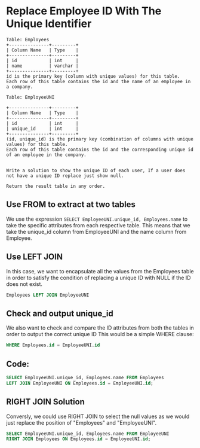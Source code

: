 # Replace Employee ID With The Unique Identifier
```
Table: Employees
+---------------+---------+
| Column Name   | Type    |
+---------------+---------+
| id            | int     |
| name          | varchar |
+---------------+---------+
id is the primary key (column with unique values) for this table.
Each row of this table contains the id and the name of an employee in a company.

Table: EmployeeUNI

+---------------+---------+
| Column Name   | Type    |
+---------------+---------+
| id            | int     |
| unique_id     | int     |
+---------------+---------+
(id, unique_id) is the primary key (combination of columns with unique values) for this table.
Each row of this table contains the id and the corresponding unique id of an employee in the company.
 

Write a solution to show the unique ID of each user, If a user does not have a unique ID replace just show null.

Return the result table in any order.
```
## Use FROM to extract at two tables
We use the expression ```SELECT EmployeeUNI.unique_id, Employees.name``` to take the specific attributes from each
respective table. This means that we take the unique_id column from EmployeeUNI and the name column from Employee.

## Use LEFT JOIN
In this case, we want to encapsulate all the values from the Employees table in order to satisfy the condition 
of replacing a unique ID with NULL if the ID does not exist. 

```SQL
Employees LEFT JOIN EmployeeUNI
```
## Check and output unique_id
We also want to check and compare the ID attributes from both the tables in order to output the correct unique ID
This would be a simple WHERE clause:
```SQL
WHERE Employees.id = EmployeeUNI.id
```

## Code:
```SQL
SELECT EmployeeUNI.unique_id, Employees.name FROM Employees
LEFT JOIN EmployeeUNI ON Employees.id = EmployeeUNI.id;
```

## RIGHT JOIN Solution
Conversly, we could use RIGHT JOIN to select the null values as we would just replace the position of "Employees" and "EmployeeUNI".
```SQL
SELECT EmployeeUNI.unique_id, Employees.name FROM EmployeeUNI
RIGHT JOIN Employees ON Employees.id = EmployeeUNI.id;
```
